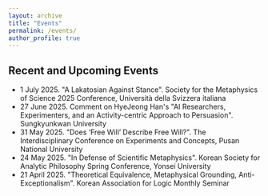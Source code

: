 ```yaml
---
layout: archive
title: "Events"
permalink: /events/
author_profile: true
---
```


## Recent and Upcoming Events
 * 1 July 2025. "A Lakatosian Against Stance". Society for the Metaphysics of Science 2025 Conference, Università della Svizzera italiana
 * 27 June 2025. Comment on HyeJeong Han's "AI Researchers, Experimenters, and an Activity-centric Approach to Persuasion". Sungkyunkwan University
 * 31 May 2025. "Does ‘Free Will’ Describe Free Will?". The Interdisciplinary Conference on Experiments and Concepts, Pusan National University
 * 24 May 2025. "In Defense of Scientific Metaphysics". Korean Society for Analytic Philosophy Spring Conference, Yonsei University
 * 21 April 2025. "Theoretical Equivalence, Metaphysical Grounding, Anti-Exceptionalism". Korean Association for Logic Monthly Seminar


<!--
 * 3 January 2025. "A Lakatosian Against Stance". The Institute for Philosophy and Liberal Arts, Sungkyunkwan University
 * 15 November 2024. "Metaphysical Perspicuity". 29th Biennial Meeting of the Philosophy of Science Association, New Orleans
 * 5 November 2024. "Category Theory as an Explanatory Foundation". 14th Disputatio Workshop, Kyungnam University
 * 30 August 2024. "How We Learned to Stop Worrying and Love 'Model' in Mathematics". 9th Annual Conference of the Society for the Metaphysics of Science
 * 21 August 2024. "When Structuralism Meets Inferentialism". Korean Society for Analytic Philosophy Summer Conference, Hankuk University of Foreign Studies
 * 13 August 2024. "Model-theoretic Inferentialism". Korean Association for Logic Summer Conference, Yonsei University
 * 21 March 2024. "Category Theory as an Explanatory Foundation". Pacific APA Colloquium, Portland
 * 23 February 2024. "Metaphysical Perspicuity". Central APA Poster Session, New Orleans
 * 5 January 2024. "Category Theory as an Explanatory Foundation". Joint Mathematics Meetings: AMS Special Session on Mathematics and Philosophy, San Francisco
 * 5 November 2023. "Category Theory as an Explanatory Foundation". Midwest PhilMath Workshop, University of Notre Dame 
 * 27 September 2023. “Conceptions of a Foundation in Mathematics”. Philosophy Colloquium Series, California State University, Chico
 * 11 August 2023. Comment on Sabrina Hao's "What are scientists talking about when they talk about particles?". Society for the Metaphysics of Science 2023 Conference, Dalhousie University
 * 11 August 2023. "Metaphysical Perspicuity". Society for the Metaphysics of Science 2023 Conference, Dalhousie University
 * 29 April 2023. Comment on Aglaia von Götz’s “How to count to one and a half”. Berkeley-Stanford-Davis Graduate Conference
 * 7 April 2023. “When Structuralism Meets Inferentialism”. Pacific APA, San Francisco
 * 24 February 2023. “Conceptions of a Foundation in Mathematics”. Central APA, Denver
 * 11 November 2022. “More Philosophies by Less Philosophy when the Practice doesn’t Settle Philosophy”. PSA Poster Session, Pittsburgh
 * 14 August 2022. Comment on Shmuel Gomes’ “Is Consciousness Required for Moral Standing?”. 15th Annual Rocky Mountain Ethics Congress
 * 29 June 2022. “More Philosophies by Less Philosophy when the Practice doesn’t Settle Philosophy”. Annual Conference for the Korean Society of Philosophy of Science
 * 24 June 2022. “When Structuralism Meets Inferentialism”. Annual Conference of the Australasian Association of Logic
 * 14 May 2022. “Foundation as Scaffolding”. Annual Meeting of the Canadian Society for History and Philosophy of Mathematics
-->


